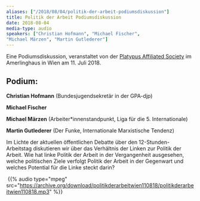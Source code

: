 ```yaml
---
aliases: ["/2018/08/04/politik-der-arbeit-podiumsdiskussion"]
title: Politik der Arbeit Podiumsdiskussion
date: 2018-08-04
media-type: audio
speakers: ["Christian Hofmann", "Michael Fischer",
"Michael Märzen", "Martin Gutlederer"]
---
```




Eine Podiumsdiskussion, veranstaltet von der [Platypus Affiliated Society](https://platypus1917.org/) im Amerlinghaus in Wien am 11. Juli 2018.

## Podium:

**Christian Hofmann** (Bundesjugendsekretär in der GPA-djp)

**Michael Fischer**

**Michael Märzen** (Arbeiter*innenstandpunkt, Liga für die 5. Internationale)

**Martin Gutlederer** (Der Funke, Internationale Marxistische
Tendenz)

Im Lichte der aktuellen öffentlichen Debatte über den 12-Stunden-Arbeitstag diskutieren wir über das Verhältnis der Linken zur Politik der Arbeit. Wie hat linke Politik der Arbeit in der Vergangenheit ausgesehen, welche politischen Ziele verfolgt Politik der Arbeit in der Gegenwart und welches Potential für die Linke steckt darin?


 {{% audio type="mpeg" src="https://archive.org/download/politikderarbeitwien110818/politikderarbeitwien110818.mp3" %}}
